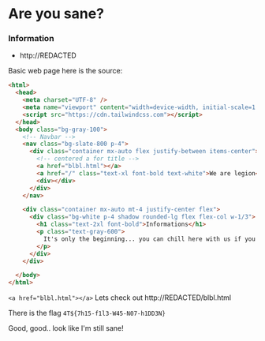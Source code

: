 # Are you sane?

### Information
- http://REDACTED

Basic web page here is the source:
```html
<html>
  <head>
    <meta charset="UTF-8" />
    <meta name="viewport" content="width=device-width, initial-scale=1.0" />
    <script src="https://cdn.tailwindcss.com"></script>
  </head>
  <body class="bg-gray-100">
    <!-- Navbar -->
    <nav class="bg-slate-800 p-4">
      <div class="container mx-auto flex justify-between items-center">
        <!-- centered a for title -->
        <a href="blbl.html"></a>
        <a href="/" class="text-xl font-bold text-white">We are legion</a>
        <div></div>
      </div>
    </nav>

    <div class="container mx-auto mt-4 justify-center flex">
      <div class="bg-white p-4 shadow rounded-lg flex flex-col w-1/3">
        <h1 class="text-2xl font-bold">Informations</h1>
        <p class="text-gray-600">
          It's only the beginning... you can chill here with us if you want.
        </p>
      </div>
    </div>

  </body>
</html>
```

`<a href="blbl.html"></a>` Lets check out http://REDACTED/blbl.html

There is the flag
`4T${7h15-f1l3-W45-N07-h1DD3N}`

Good, good.. look like I'm still sane!